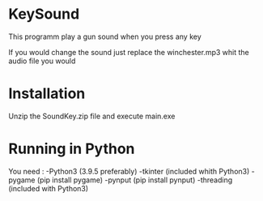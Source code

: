 # KeySound
 This programm play a gun sound when you press any key

If you would change the sound just replace the winchester.mp3 whit the audio file you would 

# Installation

Unzip the SoundKey.zip file and execute main.exe

# Running in Python

You need :
	-Python3 (3.9.5 preferably)
	-tkinter (included whith Python3)
	-pygame	(pip install pygame)
	-pynput	(pip install pynput) 
	-threading (included with Python3)